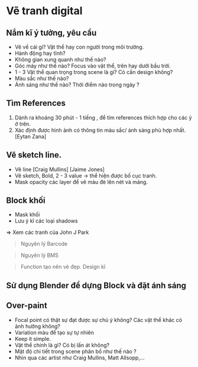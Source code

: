 # Vẽ tranh digital

## Nắm kĩ ý tưởng, yêu cầu 

- Vẽ về cái gì? Vật thể hay con người trong môi trường.
- Hành động hay tĩnh?
- Không gian xung quanh như thế nào?
- Góc máy như thế nào? Focus vào vật thể, trên hay dưới bầu trời.
- 1 - 3 Vật thể quan trọng trong scene là gì? Có cần design không?
- Màu sắc như thế nào? 
- Ánh sáng như thế nào? Thời điểm nào trong ngày ?
  
## Tìm References

1. Dành ra khoảng 30 phút - 1 tiếng , để tìm references thích hợp cho các ý ở trên.
2. Xác định được hình ảnh có thông tin màu sắc/ ánh sáng phù hợp nhất. [Eytan Zana]

## Vẽ sketch line.

- Vẽ line [Craig Mullins] [Jaime Jones]
- Vẽ sketch, Bold, 2 - 3 value -> thể hiện được bố cục tranh.
- Mask opacity các layer để vẽ màu đè lên nét và mảng.

## Block khối


- Mask khối 
- Lưu ý kĩ các loại shadows

=> Xem các tranh của John J Park

> Nguyên lý Barcode

> Nguyên lý BMS

> Function tạo nên vẻ đẹp. Design kĩ

## Sử dụng Blender để dựng Block và đặt ánh sáng

## Over-paint

- Focal point có thật sự đạt được sự chú ý không? Các vật thể khác có ảnh hưởng không?
- Variation màu để tạo sự tự nhiên
- Keep it simple.
- Vật thể chính là gì? Có bị lấn át không?
- Mật độ chi tiết trong scene phân bố như thế nào ?
- Nhìn qua các artist như Craig Mullins, Matt Allsopp,...
